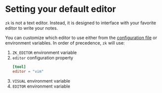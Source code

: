 # Setting your default editor

`zk` is not a text editor. Instead, it is designed to interface with your favorite editor to write your notes.

You can customize which editor to use either from the [configuration file](config.md) or environment variables. In order of precedence, `zk` will use:

1. `ZK_EDITOR` environment variable
2. `editor` configuration property
    ```toml
    [tool]
    editor = "vim"
    ```
3. `VISUAL` environment variable
4. `EDITOR` environment variable
